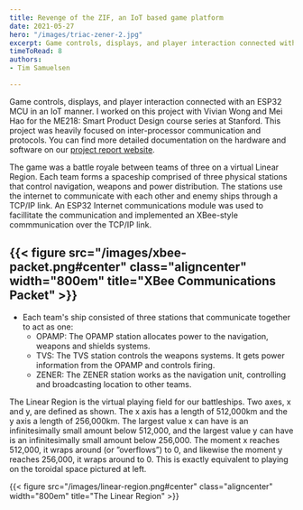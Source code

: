```yaml
---
title: Revenge of the ZIF, an IoT based game platform
date: 2021-05-27
hero: "/images/triac-zener-2.jpg"
excerpt: Game controls, displays, and player interaction connected with an ESP32 MCU in an IoT manner. An exercise in communication protocols, IRC servers, and systems integration. 
timeToRead: 8
authors:
- Tim Samuelsen

---
```

Game controls, displays, and player interaction connected with an ESP32 MCU in an IoT manner. I worked on this project with Vivian Wong and Mei Hao for the ME218: Smart Product Design course series at Stanford. This project was heavily focused on inter-processor communication and protocols. You can find more detailed documentation on the hardware and software on our [project report website](https://team6triac.weebly.com).

The game was a battle royale between teams of three on a virtual Linear Region. Each team forms a spaceship comprised of three physical stations that control navigation, weapons and power distribution. The stations use the internet to communicate with each other and enemy ships through a TCP/IP link. An ESP32 Internet communications module was used to facillitate the communication and implemented an XBee-style commmunication over the TCP/IP link. 

{{< figure src="/images/xbee-packet.png#center" class="aligncenter" width="800em" title="XBee Communications Packet" >}}  
---------------------------------------
* Each team's ship consisted of three stations that communicate together to act as one:
    * OPAMP: The OPAMP station allocates power to the navigation, weapons and shields systems.
    * TVS: The TVS station controls the weapons systems. It gets power information from the OPAMP and controls firing.
    * ZENER:  The ZENER station works as the navigation unit, controlling and broadcasting location to other teams.

The Linear Region is the virtual playing field for our battleships. Two axes, x and y, are defined as shown. The x axis has a length of 512,000km and the y axis a length of 256,000km. The largest value x can have is an infinitesimally small amount below 512,000, and the largest value y can have is an infinitesimally small amount below 256,000. The moment x reaches 512,000, it wraps around (or ”overflows”) to 0, and likewise the moment y reaches 256,000, it wraps around to 0. This is exactly equivalent to playing on the toroidal space pictured at left.

{{< figure src="/images/linear-region.png#center" class="aligncenter" width="800em" title="The Linear Region" >}}  
